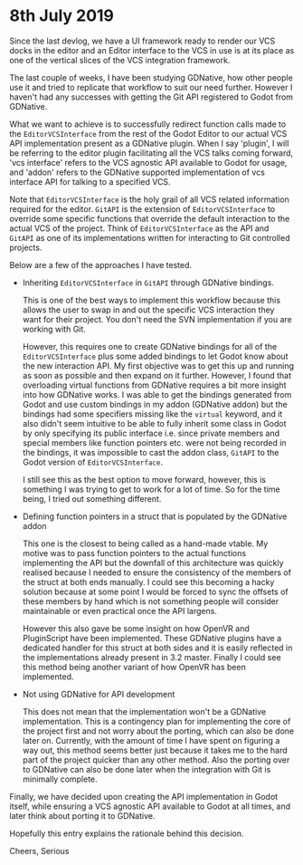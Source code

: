 # 8th July 2019

Since the last devlog, we have a UI framework ready to render our VCS docks in the editor and an Editor interface to the VCS in use is at its place as one of the vertical slices of the VCS integration framework.

The last couple of weeks, I have been studying GDNative, how other people use it and tried to replicate that workflow to suit our need further. However I haven't had any successes with getting the Git API registered to Godot from GDNative.

What we want to achieve is to successfully redirect function calls made to the `EditorVCSInterface` from the rest of the Godot Editor to our actual VCS API implementation present as a GDNative plugin. When I say 'plugin', I will be referring to the editor plugin facilitating all the VCS talks coming forward, 'vcs interface' refers to the VCS agnostic API available to Godot for usage, and 'addon' refers to the GDNative supported implementation of vcs interface API for talking to a specified VCS. 

Note that `EditorVCSInterface` is the holy grail of all VCS related information required for the editor. `GitAPI` is the extension of `EditorVCSInterface` to override some specific functions that override the default interaction to the actual VCS of the project. Think of `EditorVCSInterface` as the API and `GitAPI` as one of its implementations written for interacting to Git controlled projects.

Below are a few of the approaches I have tested.

* Inheriting `EditorVCSInterface` in `GitAPI` through GDNative bindings.
  
    This is one of the best ways to implement this workflow because this allows the user to swap in and out the specific VCS interaction they want for their project. You don't need the SVN implementation if you are working with Git.
    
    However, this requires one to create GDNative bindings for all of the `EditorVCSInterface` plus some added bindings to let Godot know about the new interaction API. My first objective was to get this up and running as soon as possible and then expand on it further. However, I found that overloading virtual functions from GDNative requires a bit more insight into how GDNative works. I was able to get the bindings generated from Godot and use custom bindings in my addon (GDNative addon) but the bindings had some specifiers missing like the `virtual` keyword, and it also didn't seem intuitive to be able to fully inherit some class in Godot by only specifying its public interface i.e. since private members and special members like function pointers etc. were not being recorded in the bindings, it was impossible to cast the addon class, `GitAPI` to the Godot version of `EditorVCSInterface`.
    
    I still see this as the best option to move forward, however, this is something I was trying to get to work for a lot of time. So for the time being, I tried out something different.

* Defining function pointers in a struct that is populated by the GDNative addon

    This one is the closest to being called as a hand-made vtable. My motive was to pass function pointers to the actual functions implementing the API but the downfall of this architecture was quickly realised because I needed to ensure the consistency of the members of the struct at both ends manually. I could see this becoming a hacky solution because at some point I would be forced to sync the offsets of these members by hand which is not something people will consider maintainable or even practical once the API largens.

    However this also gave be some insight on how OpenVR and PluginScript have been implemented. These GDNative plugins have a dedicated handler for this struct at both sides and it is easily reflected in the implementations already present in 3.2 master. Finally I could see this method being another variant of how OpenVR has been implemented.
    
* Not using GDNative for API development

    This does not mean that the implementation won't be a GDNative implementation. This is a contingency plan for implementing the core of the project first and not worry about the porting, which can also be done later on. Currently, with the amount of time I have spent on figuring a way out, this method seems better just because it takes me to the hard part of the project quicker than any other method. Also the porting over to GDNative can also be done later when the integration with Git is minimally complete.
    
Finally, we have decided upon creating the API implementation in Godot itself, while ensuring a VCS agnostic API available to Godot at all times, and later think about porting it to GDNative.

Hopefully this entry explains the rationale behind this decision.

Cheers,
Serious
